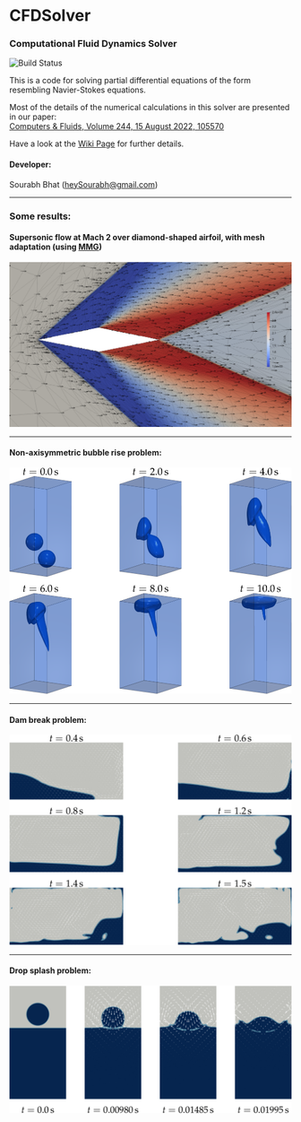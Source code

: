 # CFDSolver
### Computational Fluid Dynamics Solver

![Build Status](https://github.com/heySourabh/CFDSolver/actions/workflows/maven.yml/badge.svg)

This is a code for solving partial differential equations of the form resembling Navier-Stokes equations.

Most of the details of the numerical calculations in this solver are presented in our paper:  
[Computers & Fluids, Volume 244, 15 August 2022, 105570](https://doi.org/10.1016/j.compfluid.2022.105570)

Have a look at the [Wiki Page](https://github.com/heySourabh/CFDSolver/wiki) for further details.

#### Developer:
Sourabh Bhat (heySourabh@gmail.com)

--------------
### Some results:
#### Supersonic flow at Mach 2 over diamond-shaped airfoil, with mesh adaptation (using [MMG](https://github.com/MmgTools/mmg)) 
![Supersonic flow over diamond airfoil](docs/results/mesh_adaptation_diamond_airfoil.png)

--------------
#### Non-axisymmetric bubble rise problem:
![Non-axisymmetric bubble rise](docs/results/non-axisymmetric_bubble_rise.png)   

--------------
#### Dam break problem:
![Dam break](docs/results/dam_dreak.png)   

--------------
#### Drop splash problem:
![Drop splash](docs/results/drop_splash.png)   
